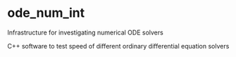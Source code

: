 # ode_num_int
Infrastructure for investigating numerical ODE solvers

C++ software to test speed of different ordinary differential equation solvers
